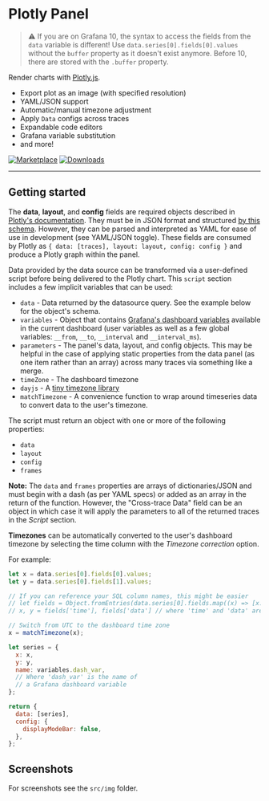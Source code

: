 # Plotly Panel

> ⚠️ If you are on Grafana 10, the syntax to access the fields from the `data` variable is different! Use `data.series[0].fields[0].values` without the `buffer` property as it doesn't exist anymore. Before 10, there are stored with the `.buffer` property.

Render charts with [Plotly.js](https://plotly.com/javascript/).

- Export plot as an image (with specified resolution)
- YAML/JSON support
- Automatic/manual timezone adjustment
- Apply `Data` configs across traces
- Expandable code editors
- Grafana variable substitution
- and more!

[![Marketplace](https://img.shields.io/badge/dynamic/json?logo=grafana&color=F47A20&label=marketplace&prefix=v&query=%24.items%5B%3F%28%40.slug%20%3D%3D%20%22nline-plotlyjs-panel%22%29%5D.version&url=https%3A%2F%2Fgrafana.com%2Fapi%2Fplugins)](https://grafana.com/grafana/plugins/nline-plotlyjs-panel)
[![Downloads](https://img.shields.io/badge/dynamic/json?logo=grafana&color=F47A20&label=downloads&query=%24.items%5B%3F%28%40.slug%20%3D%3D%20%22nline-plotlyjs-panel%22%29%5D.downloads&url=https%3A%2F%2Fgrafana.com%2Fapi%2Fplugins)](https://grafana.com/grafana/plugins/nline-plotlyjs-panel)

---

## Getting started

The **data**, **layout**, and **config** fields are required objects described in [Plotly's documentation](https://plotly.com/javascript/plotlyjs-function-reference/). They must be in JSON format and structured [by this schema](https://raw.githubusercontent.com/plotly/plotly.js/master/dist/plot-schema.json). However, they can be parsed and interpreted as YAML for ease of use in development (see YAML/JSON toggle). These fields are consumed by Plotly as `{ data: [traces], layout: layout, config: config }` and produce a Plotly graph within the panel.

Data provided by the data source can be transformed via a user-defined script before being delivered to the Plotly chart. This `script` section includes a few implicit variables that can be used:

- `data` - Data returned by the datasource query. See the example below for the object's schema.
- `variables` - Object that contains [Grafana's dashboard variables](https://grafana.com/docs/grafana/latest/variables/) available in the current dashboard (user variables as well as a few global variables: `__from`, `__to`, `__interval` and `__interval_ms`).
- `parameters` - The panel's data, layout, and config objects. This may be helpful in the case of applying static properties from the data panel (as one item rather than an array) across many traces via something like a merge.
- `timeZone` - The dashboard timezone
- `dayjs` - A [tiny timezone library](https://github.com/iamkun/dayjs)
- `matchTimezone` - A convenience function to wrap around timeseries data to convert data to the user's timezone.

The script must return an object with one or more of the following properties:

- `data`
- `layout`
- `config`
- `frames`

**Note:** The `data` and `frames` properties are arrays of dictionaries/JSON and must begin with a dash (as per YAML specs) or added as an array in the return of the function. However, the "Cross-trace Data" field can be an object in which case it will apply the parameters to all of the returned traces in the _Script_ section.

**Timezones** can be automatically converted to the user's dashboard timezone by selecting the time column with the _Timezone correction_ option.

For example:

```javascript
let x = data.series[0].fields[0].values;
let y = data.series[0].fields[1].values;

// If you can reference your SQL column names, this might be easier
// let fields = Object.fromEntries(data.series[0].fields.map((x) => [x.name, x.values]));
// x, y = fields['time'], fields['data'] // where 'time' and 'data' are column names

// Switch from UTC to the dashboard time zone
x = matchTimezone(x);

let series = {
  x: x,
  y: y,
  name: variables.dash_var,
  // Where 'dash_var' is the name of
  // a Grafana dashboard variable
};

return {
  data: [series],
  config: {
    displayModeBar: false,
  },
};
```

## Screenshots

For screenshots see the `src/img` folder.
